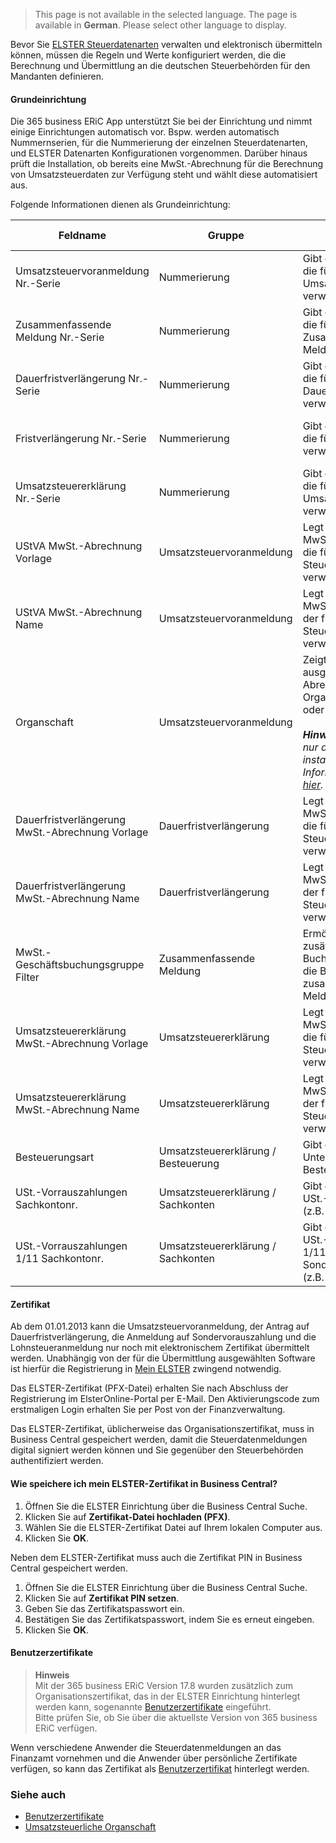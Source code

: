 > This page is not available in the selected language. The page is available in **German**. Please select other language to display.

Bevor Sie [ELSTER Steuerdatenarten](../elster-tax-data-type/) verwalten und elektronisch übermitteln können, müssen die Regeln und Werte konfiguriert werden, die die Berechnung und Übermittlung an die deutschen Steuerbehörden für den Mandanten definieren.

#### Grundeinrichtung
Die 365 business ERiC App unterstützt Sie bei der Einrichtung und nimmt einige Einrichtungen automatisch vor. Bspw. werden automatisch Nummernserien, für die Nummerierung der einzelnen Steuerdatenarten, und ELSTER Datenarten Konfigurationen vorgenommen. Darüber hinaus prüft die Installation, ob bereits eine MwSt.-Abrechnung für die Berechnung von Umsatzsteuerdaten zur Verfügung steht und wählt diese automatisiert aus.

Folgende Informationen dienen als Grundeinrichtung:

| Feldname | Gruppe | Beschreibung | Standard-Wert |
| --- | --- | --- | --- |
| Umsatzsteuervoranmeldung Nr.-Serie | Nummerierung | Gibt die Nummernserie an, die für die Umsatzsteuervoranmeldung verwendet wird. | USTVA (USTVA0001 - USTVA9999)|
| Zusammenfassende Meldung Nr.-Serie | Nummerierung | Gibt die Nummernserie an, die für die Zusammenfassende Meldung verwendet wird. | ZMDO (ZMDO0001 - ZMDO9999)|
| Dauerfristverlängerung Nr.-Serie | Nummerierung | Gibt die Nummernserie an, die für die Dauerfristverlängerung verwendet wird. | USTDV (USTDV0001 - USTDV9999)|
| Fristverlängerung Nr.-Serie | Nummerierung | Gibt die Nummernserie an, die für die Fristverlängerung verwendet wird. | FRISTV (FRISTV0001 - FRISTV9999)|
| Umsatzsteuererklärung Nr.-Serie | Nummerierung | Gibt die Nummernserie an, die für die Umsatzsteuererklärung verwendet wird. | UST (UST0001 - UST9999)|
| UStVA MwSt.-Abrechnung Vorlage | Umsatzsteuervoranmeldung | Legt die Vorlage für die MwSt.-Abrechnung fest, die für die Berechnung der Steuerzahlen und -werte verwendet werden soll. | *Ermittlung an Hand der existierenden MwSt.-Abrechnungen* | 
| UStVA MwSt.-Abrechnung Name | Umsatzsteuervoranmeldung | Legt den Namen der MwSt.-Abrechnung fest, der für die Berechnung der Steuerzahlen und -werte verwendet werden soll. | *Ermittlung an Hand der existierenden MwSt.-Abrechnungen* |
| Organschaft | Umsatzsteuervoranmeldung | Zeigt an, ob die ausgewählte MwSt.-Abrechnung eine Organschaft verwendet oder nicht.<br><br>_**Hinweis:** Dieses Feld wird nur angezeigt, wenn OPplus installiert ist. Weitere Informationen finden sie [hier](../opp-affiliation/)._ |  |
| Dauerfristverlängerung MwSt.-Abrechnung Vorlage | Dauerfristverlängerung | Legt die Vorlage für die MwSt.-Abrechnung fest, die für die Berechnung der Steuerzahlen und -werte verwendet werden soll. |  | 
| Dauerfristverlängerung MwSt.-Abrechnung Name | Dauerfristverlängerung | Legt den Namen der MwSt.-Abrechnung fest, der für die Berechnung der Steuerzahlen und -werte verwendet werden soll. |  |
| MwSt.-Geschäftsbuchungsgruppe Filter | Zusammenfassende Meldung | Ermöglicht die Angabe zusätzlicher MwSt.-Buchungsgruppenfilter für die Berechnung der zusammenfassenden Meldung. |  |
| Umsatzsteuererklärung MwSt.-Abrechnung Vorlage | Umsatzsteuererklärung | Legt die Vorlage für die MwSt.-Abrechnung fest, die für die Berechnung der Steuerzahlen und -werte verwendet werden soll. |  | 
| Umsatzsteuererklärung MwSt.-Abrechnung Name | Umsatzsteuererklärung | Legt den Namen der MwSt.-Abrechnung fest, der für die Berechnung der Steuerzahlen und -werte verwendet werden soll. |  |
| Besteuerungsart | Umsatzsteuererklärung / Besteuerung | Gibt die von Ihrem Unternehmen verwendete Besteuerungsart an. |  |
| USt.-Vorrauszahlungen Sachkontonr. | Umsatzsteuererklärung / Sachkonten | Gibt das Sachkonto für USt.-Vorrauszahlungen (z.B. `1780` (SKR03)) an. |  |
| USt.-Vorrauszahlungen 1/11 Sachkontonr. | Umsatzsteuererklärung / Sachkonten | Gibt das Sachkonto für USt.-Vorrauszahlungen 1/11 bzw. Sondervorrauszahlungen (z.B. `1781` (SKR03)) an. |  |


#### Zertifikat
Ab dem 01.01.2013 kann die Umsatzsteuervoranmeldung, der Antrag auf Dauerfristverlängerung, die Anmeldung auf Sondervorauszahlung und die Lohnsteueranmeldung nur noch mit elektronischem Zertifikat übermittelt werden.
Unabhängig von der für die Übermittlung ausgewählten Software ist hierfür die Registrierung in [Mein ELSTER](https://www.elster.de/eportal/start) zwingend notwendig.

Das ELSTER-Zertifikat (PFX-Datei) erhalten Sie nach Abschluss der Registrierung im ElsterOnline-Portal per E-Mail. Den Aktivierungscode zum erstmaligen Login erhalten Sie per Post von der Finanzverwaltung.

Das ELSTER-Zertifikat, üblicherweise das Organisationszertifikat, muss in Business Central gespeichert werden, damit die Steuerdatenmeldungen digital signiert werden können und Sie gegenüber den Steuerbehörden authentifiziert werden.

#### Wie speichere ich mein ELSTER-Zertifikat in Business Central?
1. Öffnen Sie die ELSTER Einrichtung über die Business Central Suche.
2. Klicken Sie auf **Zertifikat-Datei hochladen (PFX)**.
3. Wählen Sie die ELSTER-Zertifikat Datei auf Ihrem lokalen Computer aus.
4. Klicken Sie **OK**.

Neben dem ELSTER-Zertifikat muss auch die Zertifikat PIN in Business Central gespeichert werden. 

1. Öffnen Sie die ELSTER Einrichtung über die Business Central Suche.
2. Klicken Sie auf **Zertifikat PIN setzen**.
3. Geben Sie das Zertifikatspasswort ein.
4. Bestätigen Sie das Zertifikatspasswort, indem Sie es erneut eingeben.
5. Klicken Sie **OK**.

#### Benutzerzertifikate

> **Hinweis**<br>Mit der 365 business ERiC Version 17.8 wurden zusätzlich zum Organisationszertifikat, das in der ELSTER Einrichtung hinterlegt werden kann, sogenannte [Benutzerzertifikate](../user-certificates/) eingeführt.<br>Bitte prüfen Sie, ob Sie über die aktuellste Version von 365 business ERiC verfügen.

Wenn verschiedene Anwender die Steuerdatenmeldungen an das Finanzamt vornehmen und die Anwender über persönliche Zertifikate verfügen, so kann das Zertifikat als [Benutzerzertifikat](../user-certificates/) hinterlegt werden.

### Siehe auch
 - [Benutzerzertifikate](../user-certificates/)
 - [Umsatzsteuerliche Organschaft](../opp-affiliation/)